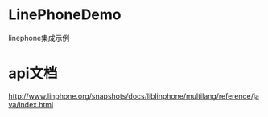 # LinePhoneDemo
linephone集成示例

# api文档
http://www.linphone.org/snapshots/docs/liblinphone/multilang/reference/java/index.html
